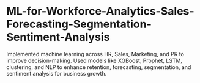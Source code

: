 # ML-for-Workforce-Analytics-Sales-Forecasting-Segmentation-Sentiment-Analysis
Implemented machine learning across HR, Sales, Marketing, and PR to improve decision-making. Used models like XGBoost, Prophet, LSTM, clustering, and NLP to enhance retention, forecasting, segmentation, and sentiment analysis for business growth.
